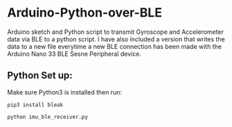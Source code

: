 # Arduino-Python-over-BLE
Arduino sketch and Python script to transmit Gyroscope and Accelerometer data via BLE to a python script. I have also included a version that writes the data to a new file everytime a new BLE connection has been made with the Arduino Nano 33 BLE Sesne Peripheral device.

## Python Set up:

Make sure Python3 is installed then run:
   ```
pip3 install bleak
   ```
   ```
python imu_ble_receiver.py
   ```


